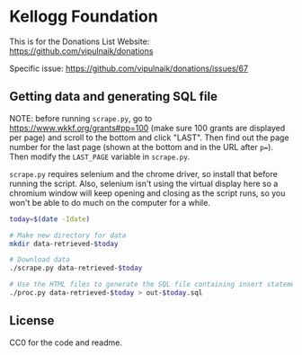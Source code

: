 # Kellogg Foundation

This is for the Donations List Website: https://github.com/vipulnaik/donations

Specific issue: https://github.com/vipulnaik/donations/issues/67

## Getting data and generating SQL file

NOTE: before running `scrape.py`, go to https://www.wkkf.org/grants#pp=100
(make sure 100 grants are displayed per page) and scroll to the bottom and click
"LAST". Then find out the page number for the last page (shown at the bottom and
in the URL after `p=`). Then modify the `LAST_PAGE` variable in `scrape.py`.

`scrape.py` requires selenium and the chrome driver, so install that before
running the script. Also, selenium isn't using the virtual display here so
a chromium window will keep opening and closing as the script runs, so
you won't be able to do much on the computer for a while.

```bash
today=$(date -Idate)

# Make new directory for data
mkdir data-retrieved-$today

# Download data
./scrape.py data-retrieved-$today

# Use the HTML files to generate the SQL file containing insert statements
./proc.py data-retrieved-$today > out-$today.sql
```

## License

CC0 for the code and readme.
